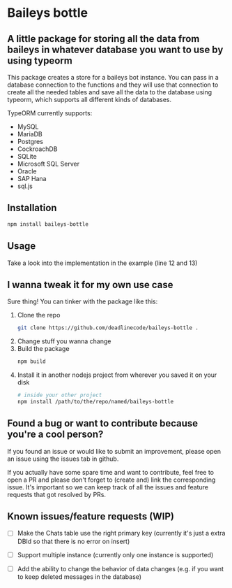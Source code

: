 # Baileys bottle

## A little package for storing all the data from baileys in whatever database you want to use by using typeorm

This package creates a store for a baileys bot instance. You can pass in a database connection to the functions and they will use that connection to create all the needed tables and save all the data to the database using typeorm, which supports all different kinds of databases.

TypeORM currently supports:

- MySQL
- MariaDB
- Postgres
- CockroachDB
- SQLite
- Microsoft SQL Server
- Oracle
- SAP Hana
- sql.js

## Installation

```bash
npm install baileys-bottle
```

## Usage

Take a look into the implementation in the example (line 12 and 13)

## I wanna tweak it for my own use case

Sure thing! You can tinker with the package like this:

1. Clone the repo
   ```bash
   git clone https://github.com/deadlinecode/baileys-bottle .
   ```
2. Change stuff you wanna change
3. Build the package
   ```bash
   npm build
   ```
4. Install it in another nodejs project from wherever you saved it on your disk
   ```bash
   # inside your other project
   npm install /path/to/the/repo/named/baileys-bottle
   ```

## Found a bug or want to contribute because you're a cool person?

If you found an issue or would like to submit an improvement, please open an issue using the issues tab in github.

If you actually have some spare time and want to contribute, feel free to open a PR and please don't forget to (create and) link the corresponding issue. It's important so we can keep track of all the issues and feature requests that got resolved by PRs.

## Known issues/feature requests (WIP)

- [ ] Make the Chats table use the right primary key (currently it's just a extra DBId so that there is no error on insert)

- [ ] Support multiple instance (currently only one instance is supported)

- [ ] Add the ability to change the behavior of data changes (e.g. if you want to keep deleted messages in the database)
